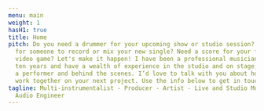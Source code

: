 ```yaml
---
menu: main
weight: 1
hasH1: true
title: Home
pitch: Do you need a drummer for your upcoming show or studio session? Looking
  for someone to record or mix your new single? Need a score for your film or
  video game? Let's make it happen! I have been a professional musician for over
  ten years and have a wealth of experience in the studio and on stage, both as
  a performer and behind the scenes. I’d love to talk with you about how we can
  work together on your next project. Use the info below to get in touch!
tagline: Multi-instrumentalist - Producer - Artist - Live and Studio Musician -
  Audio Engineer
---
```

